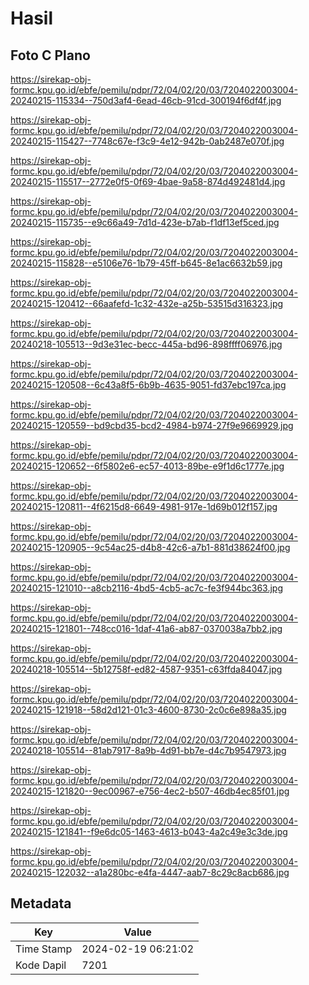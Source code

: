 # Hasil

## Foto C Plano

https://sirekap-obj-formc.kpu.go.id/ebfe/pemilu/pdpr/72/04/02/20/03/7204022003004-20240215-115334--750d3af4-6ead-46cb-91cd-300194f6df4f.jpg

https://sirekap-obj-formc.kpu.go.id/ebfe/pemilu/pdpr/72/04/02/20/03/7204022003004-20240215-115427--7748c67e-f3c9-4e12-942b-0ab2487e070f.jpg

https://sirekap-obj-formc.kpu.go.id/ebfe/pemilu/pdpr/72/04/02/20/03/7204022003004-20240215-115517--2772e0f5-0f69-4bae-9a58-874d492481d4.jpg

https://sirekap-obj-formc.kpu.go.id/ebfe/pemilu/pdpr/72/04/02/20/03/7204022003004-20240215-115735--e9c66a49-7d1d-423e-b7ab-f1df13ef5ced.jpg

https://sirekap-obj-formc.kpu.go.id/ebfe/pemilu/pdpr/72/04/02/20/03/7204022003004-20240215-115828--e5106e76-1b79-45ff-b645-8e1ac6632b59.jpg

https://sirekap-obj-formc.kpu.go.id/ebfe/pemilu/pdpr/72/04/02/20/03/7204022003004-20240215-120412--66aafefd-1c32-432e-a25b-53515d316323.jpg

https://sirekap-obj-formc.kpu.go.id/ebfe/pemilu/pdpr/72/04/02/20/03/7204022003004-20240218-105513--9d3e31ec-becc-445a-bd96-898ffff06976.jpg

https://sirekap-obj-formc.kpu.go.id/ebfe/pemilu/pdpr/72/04/02/20/03/7204022003004-20240215-120508--6c43a8f5-6b9b-4635-9051-fd37ebc197ca.jpg

https://sirekap-obj-formc.kpu.go.id/ebfe/pemilu/pdpr/72/04/02/20/03/7204022003004-20240215-120559--bd9cbd35-bcd2-4984-b974-27f9e9669929.jpg

https://sirekap-obj-formc.kpu.go.id/ebfe/pemilu/pdpr/72/04/02/20/03/7204022003004-20240215-120652--6f5802e6-ec57-4013-89be-e9f1d6c1777e.jpg

https://sirekap-obj-formc.kpu.go.id/ebfe/pemilu/pdpr/72/04/02/20/03/7204022003004-20240215-120811--4f6215d8-6649-4981-917e-1d69b012f157.jpg

https://sirekap-obj-formc.kpu.go.id/ebfe/pemilu/pdpr/72/04/02/20/03/7204022003004-20240215-120905--9c54ac25-d4b8-42c6-a7b1-881d38624f00.jpg

https://sirekap-obj-formc.kpu.go.id/ebfe/pemilu/pdpr/72/04/02/20/03/7204022003004-20240215-121010--a8cb2116-4bd5-4cb5-ac7c-fe3f944bc363.jpg

https://sirekap-obj-formc.kpu.go.id/ebfe/pemilu/pdpr/72/04/02/20/03/7204022003004-20240215-121801--748cc016-1daf-41a6-ab87-0370038a7bb2.jpg

https://sirekap-obj-formc.kpu.go.id/ebfe/pemilu/pdpr/72/04/02/20/03/7204022003004-20240218-105514--5b12758f-ed82-4587-9351-c63ffda84047.jpg

https://sirekap-obj-formc.kpu.go.id/ebfe/pemilu/pdpr/72/04/02/20/03/7204022003004-20240215-121918--58d2d121-01c3-4600-8730-2c0c6e898a35.jpg

https://sirekap-obj-formc.kpu.go.id/ebfe/pemilu/pdpr/72/04/02/20/03/7204022003004-20240218-105514--81ab7917-8a9b-4d91-bb7e-d4c7b9547973.jpg

https://sirekap-obj-formc.kpu.go.id/ebfe/pemilu/pdpr/72/04/02/20/03/7204022003004-20240215-121820--9ec00967-e756-4ec2-b507-46db4ec85f01.jpg

https://sirekap-obj-formc.kpu.go.id/ebfe/pemilu/pdpr/72/04/02/20/03/7204022003004-20240215-121841--f9e6dc05-1463-4613-b043-4a2c49e3c3de.jpg

https://sirekap-obj-formc.kpu.go.id/ebfe/pemilu/pdpr/72/04/02/20/03/7204022003004-20240215-122032--a1a280bc-e4fa-4447-aab7-8c29c8acb686.jpg


## Metadata

| Key        | Value               |
| ---------- | ------------------- |
| Time Stamp | 2024-02-19 06:21:02 |
| Kode Dapil | 7201                |



